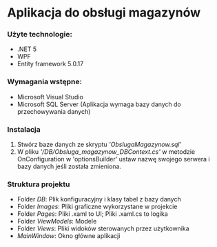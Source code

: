 # Aplikacja do obsługi magazynów

### Użyte technologie:
- .NET 5
- WPF
- Entity framework 5.0.17

### Wymagania wstępne:
- Microsoft Visual Studio
- Microsoft SQL Server (Aplikacja wymaga bazy danych do przechowywania danych)

### Instalacja
1. Stwórz baze danych ze skryptu *'ObslugaMagazynow.sql'*
2. W pliku *'/DB/Obsluga_magazynow_DBContext.cs'* w metodzie OnConfiguration w 'optionsBuilder' ustaw nazwę swojego serwera i bazy danych jeśli została zmieniona.

### Struktura projektu
- Folder *DB*: Plik konfiguracyjny i klasy tabel z bazy danych
- Folder *Images*: Pliki graficzne wykorzystane w projekcie
- Folder *Pages*: Pliki .xaml to UI; Pliki .xaml.cs to logika
- Folder *ViewModels*: Modele
- Folder *Views*: Pliki widoków sterowanych przez użytkownika
- *MainWindow*: Okno główne aplikacji
